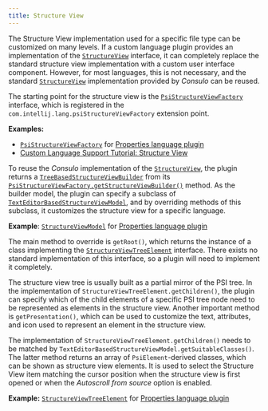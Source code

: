 ```yaml
---
title: Structure View
---
```

<!-- Copyright 2000-2020 JetBrains s.r.o. and other contributors. Use of this source code is governed by the Apache 2.0 license that can be found in the LICENSE file. -->

The Structure View implementation used for a specific file type can be customized on many levels.
If a custom language plugin provides an implementation of the [`StructureView`](upsource:///platform/editor-ui-api/src/com/intellij/ide/structureView/StructureView.java) interface, it can completely replace the standard structure view implementation with a custom user interface component.
However, for most languages, this is not necessary, and the standard [`StructureView`](upsource:///platform/editor-ui-api/src/com/intellij/ide/structureView/StructureView.java) implementation provided by *Consulo* can be reused.

The starting point for the structure view is the [`PsiStructureViewFactory`](upsource:///platform/editor-ui-api/src/com/intellij/lang/PsiStructureViewFactory.java) interface, which is registered in the `com.intellij.lang.psiStructureViewFactory` extension point.

**Examples:**
- [`PsiStructureViewFactory`](upsource:///plugins/properties/src/com/intellij/lang/properties/structureView/PropertiesStructureViewBuilderFactory.java) for [Properties language plugin](upsource:///plugins/properties)
- [Custom Language Support Tutorial: Structure View](/tutorials/custom_language_support/structure_view_factory.md)

To reuse the *Consulo* implementation of the [`StructureView`](upsource:///platform/editor-ui-api/src/com/intellij/ide/structureView/StructureView.java), the plugin returns a [`TreeBasedStructureViewBuilder`](upsource:///platform/editor-ui-api/src/com/intellij/ide/structureView/TreeBasedStructureViewBuilder.java) from its [`PsiStructureViewFactory.getStructureViewBuilder()`](upsource:///platform/editor-ui-api/src/com/intellij/lang/PsiStructureViewFactory.java) method.
As the builder model, the plugin can specify a subclass of [`TextEditorBasedStructureViewModel`](upsource:///platform/editor-ui-api/src/com/intellij/ide/structureView/TextEditorBasedStructureViewModel.java), and by overriding methods of this subclass, it customizes the structure view for a specific language.

**Example**:
[`StructureViewModel`](upsource:///plugins/properties/properties-psi-impl/src/com/intellij/lang/properties/structureView/PropertiesFileStructureViewModel.java) for [Properties language plugin](upsource:///plugins/properties)


The main method to override is `getRoot()`, which returns the instance of a class implementing the [`StructureViewTreeElement`](upsource:///platform/editor-ui-api/src/com/intellij/ide/structureView/StructureViewTreeElement.java) interface.
There exists no standard implementation of this interface, so a plugin will need to implement it completely.

The structure view tree is usually built as a partial mirror of the PSI tree.
In the implementation of `StructureViewTreeElement.getChildren()`, the plugin can specify which of the child elements of a specific PSI tree node need to be represented as elements in the structure view.
Another important method is `getPresentation()`, which can be used to customize the text, attributes, and icon used to represent an element in the structure view.

The implementation of `StructureViewTreeElement.getChildren()` needs to be matched by `TextEditorBasedStructureViewModel.getSuitableClasses()`.
The latter method returns an array of `PsiElement`\-derived classes, which can be shown as structure view elements.
It is used to select the Structure View item matching the cursor position when the structure view is first opened or when the _Autoscroll from source_ option is enabled.

**Example:**
[`StructureViewTreeElement`](upsource:///plugins/properties/properties-psi-impl/src/com/intellij/lang/properties/editor/PropertyStructureViewElement.java) for [Properties language plugin](upsource:///plugins/properties/)

